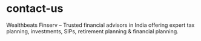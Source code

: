 # contact-us
Wealthbeats Finserv – Trusted financial advisors in India offering expert tax planning, investments, SIPs, retirement planning &amp; financial planning.
